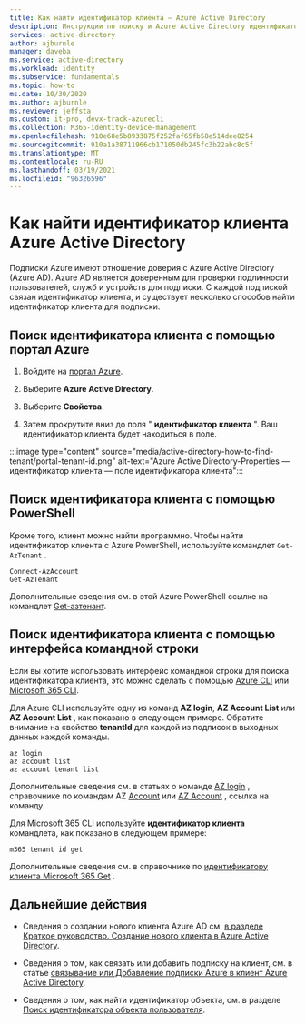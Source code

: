 ```yaml
---
title: Как найти идентификатор клиента — Azure Active Directory
description: Инструкции по поиску и Azure Active Directory идентификатора клиента в существующую подписку Azure.
services: active-directory
author: ajburnle
manager: daveba
ms.service: active-directory
ms.workload: identity
ms.subservice: fundamentals
ms.topic: how-to
ms.date: 10/30/2020
ms.author: ajburnle
ms.reviewer: jeffsta
ms.custom: it-pro, devx-track-azurecli
ms.collection: M365-identity-device-management
ms.openlocfilehash: 910e68e5b8933875f252faf65fb58e514dee8254
ms.sourcegitcommit: 910a1a38711966cb171050db245fc3b22abc8c5f
ms.translationtype: MT
ms.contentlocale: ru-RU
ms.lasthandoff: 03/19/2021
ms.locfileid: "96326596"
---
```

# <a name="how-to-find-your-azure-active-directory-tenant-id"></a>Как найти идентификатор клиента Azure Active Directory

Подписки Azure имеют отношение доверия с Azure Active Directory (Azure AD). Azure AD является доверенным для проверки подлинности пользователей, служб и устройств для подписки. С каждой подпиской связан идентификатор клиента, и существует несколько способов найти идентификатор клиента для подписки.

## <a name="find-tenant-id-through-the-azure-portal"></a>Поиск идентификатора клиента с помощью портал Azure

1. Войдите на [портал Azure](https://portal.azure.com).
 
1. Выберите **Azure Active Directory**.

1. Выберите **Свойства**.

1. Затем прокрутите вниз до поля " **идентификатор клиента** ". Ваш идентификатор клиента будет находиться в поле.

:::image type="content" source="media/active-directory-how-to-find-tenant/portal-tenant-id.png" alt-text="Azure Active Directory-Properties — идентификатор клиента — поле идентификатора клиента":::

## <a name="find-tenant-id-with-powershell"></a>Поиск идентификатора клиента с помощью PowerShell

Кроме того, клиент можно найти программно. Чтобы найти идентификатор клиента с Azure PowerShell, используйте командлет `Get-AzTenant` .

```azurepowershell-interactive
Connect-AzAccount
Get-AzTenant
```
   
Дополнительные сведения см. в этой Azure PowerShell ссылке на командлет [Get-азтенант](/powershell/module/az.accounts/get-aztenant).


## <a name="find-tenant-id-with-cli"></a>Поиск идентификатора клиента с помощью интерфейса командной строки
Если вы хотите использовать интерфейс командной строки для поиска идентификатора клиента, это можно сделать с помощью [Azure CLI](/cli/azure/install-azure-cli) или [Microsoft 365 CLI](https://pnp.github.io/cli-microsoft365/). 

Для Azure CLI используйте одну из команд **AZ login**, **AZ Account List** или **AZ Account List** , как показано в следующем примере. Обратите внимание на свойство **tenantId** для каждой из подписок в выходных данных каждой команды.

```azurecli-interactive
az login
az account list
az account tenant list
```

Дополнительные сведения см. в статьях о команде [AZ login](/cli/azure/reference-index#az_login) , справочнике по командам AZ [Account](/cli/azure/ext/account/account) или [AZ Account](/cli/azure/ext/account/account/tenant) , ссылка на команду.


Для Microsoft 365 CLI используйте **идентификатор клиента** командлета, как показано в следующем примере:
 
```cli
m365 tenant id get
```

Дополнительные сведения см. в справочнике по [идентификатору клиента Microsoft 365 Get](https://pnp.github.io/cli-microsoft365/cmd/tenant/id/id-get/) .


## <a name="next-steps"></a>Дальнейшие действия

- Сведения о создании нового клиента Azure AD см. [в разделе Краткое руководство. Создание нового клиента в Azure Active Directory](active-directory-access-create-new-tenant.md).

- Сведения о том, как связать или добавить подписку на клиент, см. в статье [связывание или Добавление подписки Azure в клиент Azure Active Directory](active-directory-how-subscriptions-associated-directory.md).

- Сведения о том, как найти идентификатор объекта, см. в разделе [Поиск идентификатора объекта пользователя](/partner-center/find-ids-and-domain-names#find-the-user-object-id).